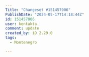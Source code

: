 ```yaml
---
Title: "Changeset #151457006"
PublishDate: "2024-05-17T14:18:44Z"
id: 151457006
user: kentakta
comment: update
created_by: iD 2.29.0
tags:
  - Montenegro

---
```

